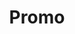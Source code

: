 ---
rank: 1
title: "Promo"
description: Lorem ipsum dolor sit amet.
content:
    - title: "Alkaline"
      description: "An alkaline is any substance with a pH rating lower than 7; that is, any substance with fewer hydrogen ions than pure water. This is opposed to an acid, which is any substance with more hydrogen ions than water. The further the pH is from 7 the more of an acid or alkaline the substance is, depending on which way you're going."

    - title: "Purified"
      description: "The purest water out there, purified water refers to the quality of water. There a number of different ways it can reach this quality, including distillation, reverse osmosis, ion exchange and more. To be classified as purified, the water must have less than 10 PPM."

---